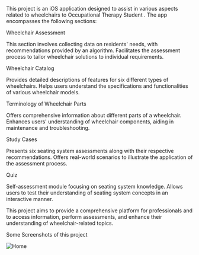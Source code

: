 This project is an iOS application designed to assist in various aspects related to wheelchairs to Occupational Therapy Student  . The app encompasses the following sections:

Wheelchair Assessment

This section involves collecting data on residents' needs, with recommendations provided by an algorithm.
Facilitates the assessment process to tailor wheelchair solutions to individual requirements.

Wheelchair Catalog

Provides detailed descriptions of features for six different types of wheelchairs.
Helps users understand the specifications and functionalities of various wheelchair models.

Terminology of Wheelchair Parts

Offers comprehensive information about different parts of a wheelchair.
Enhances users' understanding of wheelchair components, aiding in maintenance and troubleshooting.

Study Cases

Presents six seating system assessments along with their respective recommendations.
Offers real-world scenarios to illustrate the application of the assessment process.

Quiz

Self-assessment module focusing on seating system knowledge.
Allows users to test their understanding of seating system concepts in an interactive manner.

This project aims to provide a comprehensive platform for professionals and to access information, perform assessments, and enhance their understanding of wheelchair-related topics.


Some Screenshots of this project


![Home](https://github.com/LTC-OT/WChair-Selector/assets/112736939/c80c1d9d-cfa1-476e-96bb-c680ad9aeaa8)

